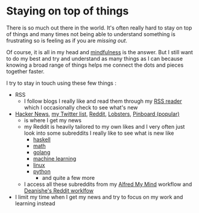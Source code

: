 
# Staying on top of things

There is so much out there in the world. It's often really hard to stay on top of things and many times not being able to understand something is frustrating so is feeling as if you are _missing out_. 

Of course, it is all in my head and [mindfulness][1] is the answer. But I still want to do my best and try and understand as many things as I can because knowing a broad range of things helps me connect the dots and pieces together faster.

I try to stay in touch using these few things :

- RSS 
	- I follow blogs I really like and read them through my [RSS reader][2] which I occasionally check to see what's new
- [Hacker News][3], [my Twitter list][4], [Reddit][5], [Lobsters][6], [Pinboard (popular)][7]
	- is where I get my news
	- my Reddit is heavily tailored to my own likes and I very often just look into some subreddits I really like to see what is new like 
		- [haskell][8]
		- [math][9]
		- [golang][10]
		- [machine learning][11]
		- [linux][12]
		- [python][13]
			- and quite a few more
	- I access all these subreddits from my [Alfred My Mind][14] workflow and [Deanishe's Reddit worklfow][15]
- I limit my time when I get my news and try to focus on my work and learning instead





[1]:	../mindfulness/Mindfulness.md
[2]:	http://reederapp.com/mac/
[3]:	https://hckrnews.com/
[4]:	https://twitter.com/nikitavoloboev/lists/top
[5]:	https://www.reddit.com
[6]:	https://lobste.rs/
[7]:	https://pinboard.in/popular/
[8]:	https://www.reddit.com/r/haskell/
[9]:	https://www.reddit.com/r/math/
[10]:	https://www.reddit.com/r/golang/
[11]:	https://www.reddit.com/r/MachineLearning/
[12]:	https://www.reddit.com/r/linux/
[13]:	https://www.reddit.com/r/Python/
[14]:	https://github.com/nikitavoloboev/alfred-my-mind
[15]:	https://github.com/deanishe/alfred-reddit
